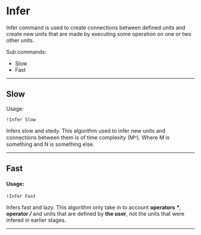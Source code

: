 # Infer

Infer command is used to create connections between defined units and create new units that are made by executing
some operation on one or two other units.

Sub commands:
* Slow
* Fast

---

## Slow

Usage:

```!Infer Slow```

Infers slow and stedy. This algorithm used to infer new units and connections between them is of time complexity (Mᴺ).
Where M is something and N is something else.

---

## Fast

#### Usage:

```!Infer Fast```

Infers fast and lazy. This algorithm only take in to account **operators *\****, **operator */*** and units that are defined by **the user**,
not the units that were infered in earlier stages.

---